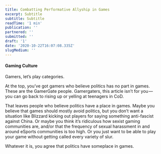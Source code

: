```yaml
---
title: Combatting Performative Allyship in Games
excerpt: Subtitle
subtitle: Subtitle
readTime: '1 min'
publication: ''
partnered: ''
submitted: ''
draft: '1'
date: '2020-10-22T16:07:08.335Z'
slugMedium: ''
---
```


#### Gaming Culture

Gamers, let’s play categories. 

At the top, you’ve got gamers who believe politics has no part in games. These are the GamerGate people. Gamergaters, this article isn’t for you — you can go back to rising up or yelling at teenagers in CoD.

That leaves people who believe politics have a place in games. Maybe you believe that games should mostly avoid politics, but you don’t want a situation like Blizzard kicking out players for saying something anti-fascist against China. Or maybe you think it’s ridiculous how sexist gaming communities are, and/or that the frequency of sexual harassment in and around eSports communities is too high. Or you just want to be able to play your game without getting called every variety of slur. 

Whatever it is, you agree that politics have someplace in games.